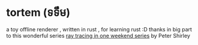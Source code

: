 # tortem (ទទឹម)
a toy offline renderer , written in rust , for learning rust :D
thanks in big part to this wonderful series 
[ray tracing in one weekend series](https://raytracing.github.io/) by Peter Shirley
